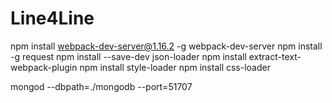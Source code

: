 # Line4Line


npm install webpack-dev-server@1.16.2 -g
webpack-dev-server
npm install -g request
npm install --save-dev json-loader
npm install extract-text-webpack-plugin
npm install style-loader
npm install css-loader

mongod --dbpath=./mongodb --port=51707